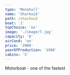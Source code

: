 ```yaml
---
type: 'Monohull'
name: 'Sharkoid'
path: /sharkoid
boat: '1'
topChoice: 'no'
image: './image/7.jpg'
capacity: '8'
airCond: 'no'
price: '2000'
yearOfProduction: '1998'
cabins: '5'
---
```


Motorboat - one of the fastest